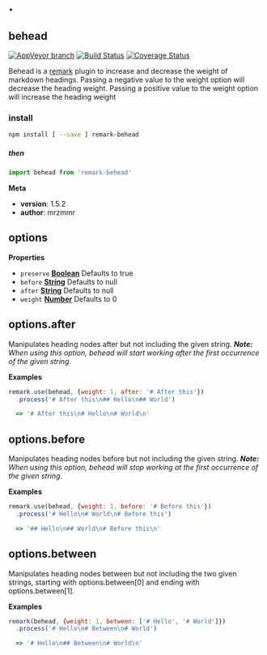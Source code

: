 # .

<!-- Generated by documentation.js. Update this documentation by updating the source code. -->

## behead

[![AppVeyor branch](https://img.shields.io/appveyor/ci/mrzmmr/remark-behead/master.svg?style=flat-square)](https://ci.appveyor.com/project/mrzmmr/remark-behead)
[![Build Status](https://img.shields.io/circleci/project/mrzmmr/remark-behead/master.svg?style=flat-square)](https://circleci.com/gh/mrzmmr/remark-behead/tree/master)
[![Coverage Status](https://img.shields.io/coveralls/mrzmmr/remark-behead/master.svg?style=flat-square)](https://coveralls.io/github/mrzmmr/remark-behead?branch=master)

Behead is a [remark](https://github.com/wooorm/remark) plugin to
increase and decrease the weight of markdown headings. Passing a
negative value to the weight option will decrease the heading weight.
Passing a positive value to the weight option will increase the heading
weight

### install

```sh
npm install [ --save ] remark-behead
```

##### then

```js
import behead from 'remark-behead'
```

**Meta**

-   **version**: 1.5.2
-   **author**: mrzmmr

## options

**Properties**

-   `preserve` **[Boolean](https://developer.mozilla.org/en-US/docs/Web/JavaScript/Reference/Global_Objects/Boolean)** Defaults to true
-   `before` **[String](https://developer.mozilla.org/en-US/docs/Web/JavaScript/Reference/Global_Objects/String)** Defaults to null
-   `after` **[String](https://developer.mozilla.org/en-US/docs/Web/JavaScript/Reference/Global_Objects/String)** Defaults to null
-   `weight` **[Number](https://developer.mozilla.org/en-US/docs/Web/JavaScript/Reference/Global_Objects/Number)** Defaults to 0

## options.after

Manipulates heading nodes after but not including the given
string. _**Note:** When using this option, behead will start
working after the first occurrence of the given string._

**Examples**

```javascript
remark.use(behead, {weight: 1, after: '# After this'})
  .process('# After this\n## Hello\n## World')

  => '# After this\n# Hello\n# World\n'
```

## options.before

Manipulates heading nodes before but not including the given
string. _**Note:** When using this option, behead will stop
working at the first occurrence of the given string._

**Examples**

```javascript
remark.use(behead, {weight: 1, before: '# Before this'})
  .process('# Hello\n# World\n# Before this')

  => '## Hello\n## World\n# Before this\n'
```

## options.between

Manipulates heading nodes between but not including the two given
strings, starting with options.between[0] and ending with
options.between[1].

**Examples**

```javascript
remark(behead, {weight: 1, between: ['# Hello', '# World']})
  .process('# Hello\n# Between\n# World')

  => '# Hello\n## Between\n# World\n'
```
